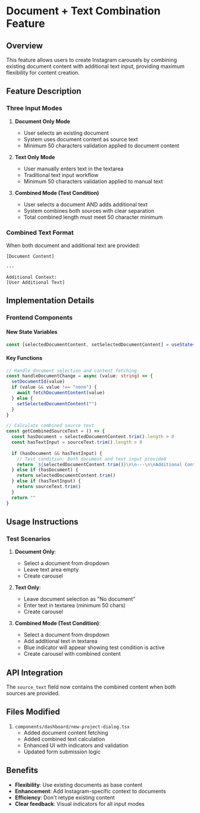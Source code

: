 # Document + Text Combination Feature

## Overview
This feature allows users to create Instagram carousels by combining existing document content with additional text input, providing maximum flexibility for content creation.

## Feature Description

### Three Input Modes

1. **Document Only Mode**
   - User selects an existing document
   - System uses document content as source text
   - Minimum 50 characters validation applied to document content

2. **Text Only Mode** 
   - User manually enters text in the textarea
   - Traditional text input workflow
   - Minimum 50 characters validation applied to manual text

3. **Combined Mode (Test Condition)**
   - User selects a document AND adds additional text
   - System combines both sources with clear separation
   - Total combined length must meet 50 character minimum

### Combined Text Format
When both document and additional text are provided:
```
[Document Content]

---

Additional Context:
[User Additional Text]
```

## Implementation Details

### Frontend Components

#### New State Variables
```typescript
const [selectedDocumentContent, setSelectedDocumentContent] = useState<string>("")
```

#### Key Functions
```typescript
// Handle document selection and content fetching
const handleDocumentChange = async (value: string) => {
  setDocumentId(value)
  if (value && value !== "none") {
    await fetchDocumentContent(value)
  } else {
    setSelectedDocumentContent("")
  }
}

// Calculate combined source text
const getCombinedSourceText = () => {
  const hasDocument = selectedDocumentContent.trim().length > 0
  const hasTextInput = sourceText.trim().length > 0
  
  if (hasDocument && hasTextInput) {
    // Test condition: Both document and text input provided
    return `${selectedDocumentContent.trim()}\n\n---\n\nAdditional Context:\n${sourceText.trim()}`
  } else if (hasDocument) {
    return selectedDocumentContent.trim()
  } else if (hasTextInput) {
    return sourceText.trim()
  }
  return ""
}
```

## Usage Instructions

### Test Scenarios

1. **Document Only**:
   - Select a document from dropdown
   - Leave text area empty
   - Create carousel

2. **Text Only**:
   - Leave document selection as "No document"
   - Enter text in textarea (minimum 50 chars)
   - Create carousel

3. **Combined Mode (Test Condition)**:
   - Select a document from dropdown
   - Add additional text in textarea
   - Blue indicator will appear showing test condition is active
   - Create carousel with combined content

## API Integration

The `source_text` field now contains the combined content when both sources are provided.

## Files Modified

1. `components/dashboard/new-project-dialog.tsx`
   - Added document content fetching
   - Added combined text calculation
   - Enhanced UI with indicators and validation
   - Updated form submission logic

## Benefits

- **Flexibility**: Use existing documents as base content
- **Enhancement**: Add Instagram-specific context to documents  
- **Efficiency**: Don't retype existing content
- **Clear feedback**: Visual indicators for all input modes 